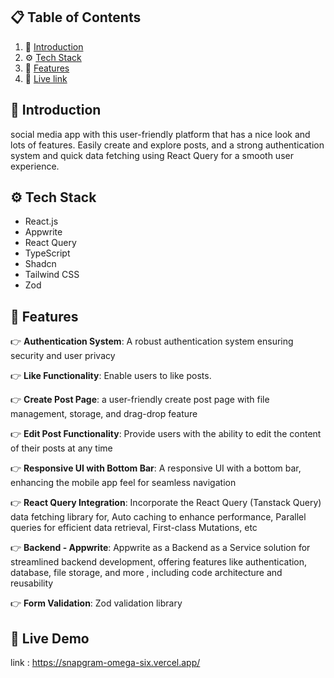 

## 📋 <a name="table">Table of Contents</a>

1. 🤖 [Introduction](#introduction)
2. ⚙️ [Tech Stack](#tech-stack)
3. 🔋 [Features](#features)
4. 🔗 [Live link](#links)



## <a name="introduction">🤖 Introduction</a>

social media app with this user-friendly platform that has a nice look and lots of features. Easily create and explore posts, and a strong authentication system and quick data fetching using React Query for a smooth user experience.


## <a name="tech-stack">⚙️ Tech Stack</a>

- React.js
- Appwrite
- React Query
- TypeScript
- Shadcn
- Tailwind CSS
- Zod

## <a name="features">🔋 Features</a>

👉 **Authentication System**: A robust authentication system ensuring security and user privacy

👉 **Like Functionality**: Enable users to like posts.

👉 **Create Post Page**: a user-friendly create post page with file management, storage, and drag-drop feature

👉 **Edit Post Functionality**: Provide users with the ability to edit the content of their posts at any time

👉 **Responsive UI with Bottom Bar**: A responsive UI with a bottom bar, enhancing the mobile app feel for seamless navigation

👉 **React Query Integration**: Incorporate the React Query (Tanstack Query) data fetching library for, Auto caching to enhance performance, Parallel queries for efficient data retrieval, First-class Mutations, etc

👉 **Backend - Appwrite**:  Appwrite as a Backend as a Service solution for streamlined backend development, offering features like authentication, database, file storage, and more
, including code architecture and reusability 

👉 **Form Validation**: Zod validation library

## <a name="links">🔗 Live Demo </a>
link : https://snapgram-omega-six.vercel.app/
